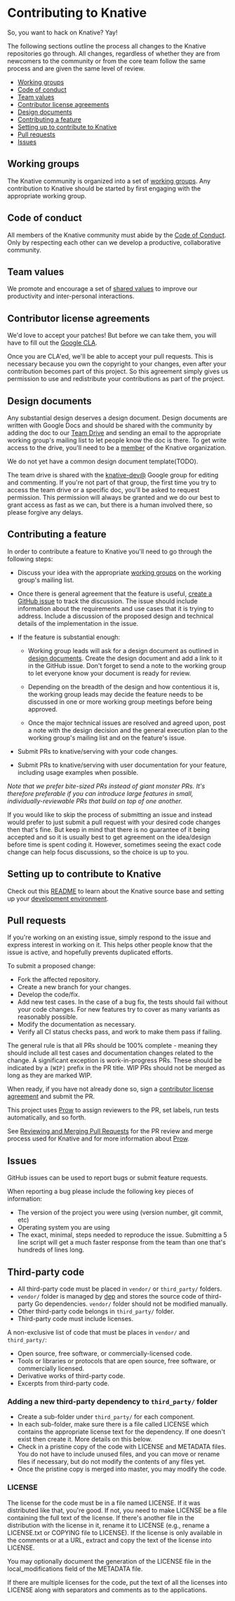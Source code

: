 # Contributing to Knative

So, you want to hack on Knative? Yay!

The following sections outline the process all changes to the Knative
repositories go through. All changes, regardless of whether they are from
newcomers to the community or from the core team follow the same process and
are given the same level of review.

*   [Working groups](#working-groups)
*   [Code of conduct](#code-of-conduct)
*   [Team values](#team-values)
*   [Contributor license agreements](#contributor-license-agreements)
*   [Design documents](#design-documents)
*   [Contributing a feature](#contributing-a-feature)
*   [Setting up to contribute to Knative](#setting-up-to-contribute-to-knative)
*   [Pull requests](#pull-requests)
*   [Issues](#issues)

## Working groups

The Knative community is organized into a set of [working
groups](WORKING-GROUPS.md). Any contribution to Knative should be started by
first engaging with the appropriate working group.

## Code of conduct

All members of the Knative community must abide by the [Code of
Conduct](CODE-OF-CONDUCT.md). Only by respecting each other can we develop a
productive, collaborative community.

## Team values

We promote and encourage a set of [shared values](VALUES.md) to improve our
productivity and inter-personal interactions.

## Contributor license agreements

We'd love to accept your patches! But before we can take them, you will have to
fill out the [Google CLA](https://cla.developers.google.com).

Once you are CLA'ed, we'll be able to accept your pull requests. This is
necessary because you own the copyright to your changes, even after your
contribution becomes part of this project. So this agreement simply gives us
permission to use and redistribute your contributions as part of the project.

## Design documents

Any substantial design deserves a design document. Design documents are
written with Google Docs and should be shared with the community by adding
the doc to our
[Team Drive](https://drive.google.com/corp/drive/folders/0APnJ_hRs30R2Uk9PVA)
and sending an email to the appropriate working group's mailing list to let
people know the doc is there. To get write access to the drive, you'll need
to be a [member](ROLES.md#member) of the Knative organization.

We do not yet have a common design document template(TODO).

The team drive is shared with the
[knative-dev@](https://groups.google.com/forum/#!forum/knative-dev) Google
group for editing and commenting. If you're not part of that group, the
first time you try to access the team drive or a specific doc, you'll be
asked to request permission. This permission will always be granted and we
do our best to grant access as fast as we can, but there is a human involved
there, so please forgive any delays.

## Contributing a feature

In order to contribute a feature to Knative you'll need to go through the
following steps:

*   Discuss your idea with the appropriate [working groups](WORKING-GROUPS.md)
    on the working group's mailing list.

*   Once there is general agreement that the feature is useful, [create a GitHub
    issue](https://github.com/knative/docs/issues/new) to track the discussion. The issue should include information about
    the requirements and use cases that it is trying to address. Include a
    discussion of the proposed design and technical details of the
    implementation in the issue.

*   If the feature is substantial enough:

    *   Working group leads will ask for a design document as outlined in
        [design documents](#design-documents). Create the design document and
        add a link to it in the GitHub issue. Don't forget to send a note to the
        working group to let everyone know your document is ready for review.

    *   Depending on the breadth of the design and how contentious it is, the
        working group leads may decide the feature needs to be discussed in one
        or more working group meetings before being approved.

    *   Once the major technical issues are resolved and agreed upon, post a
        note with the design decision and the general execution plan to the
        working group's mailing list and on the feature's issue.

*   Submit PRs to knative/serving with your code changes.

*   Submit PRs to knative/serving with user documentation for your feature,
    including usage examples when possible.
    <!-- TODO: switch to knative/serving.dev) -->

*Note that we prefer bite-sized PRs instead of giant monster PRs. It's therefore
preferable if you can introduce large features in small, individually-reviewable
PRs that build on top of one another.*

If you would like to skip the process of submitting an issue and instead would
prefer to just submit a pull request with your desired code changes then that's
fine. But keep in mind that there is no guarantee of it being accepted and so it
is usually best to get agreement on the idea/design before time is spent coding
it. However, sometimes seeing the exact code change can help focus discussions,
so the choice is up to you.

## Setting up to contribute to Knative

Check out this
[README](https://github.com/knative/serving/blob/master/README.md) to learn
about the Knative source base and setting up your [development
environment](https://github.com/knative/serving/blob/master/DEVELOPMENT.md).

## Pull requests

If you're working on an existing issue, simply respond to the issue and express
interest in working on it. This helps other people know that the issue is
active, and hopefully prevents duplicated efforts.

To submit a proposed change:

*   Fork the affected repository.
*   Create a new branch for your changes.
*   Develop the code/fix.
*   Add new test cases. In the case of a bug fix, the tests should fail without
    your code changes. For new features try to cover as many variants as
    reasonably possible.
*   Modify the documentation as necessary.
*   Verify all CI status checks pass, and work to make them pass if failing.

The general rule is that all PRs should be 100% complete - meaning they should
include all test cases and documentation changes related to the change. A
significant exception is work-in-progress PRs. These should be indicated by a
`[WIP]` prefix in the PR title. WIP PRs should not be merged as long as they are
marked WIP.

When ready, if you have not already done so, sign a [contributor license
agreement](#contributor-license-agreements) and submit the PR.

This project uses [Prow](https://github.com/kubernetes/test-infra/tree/master/prow)
to assign reviewers to the PR, set labels, run tests automatically, and so forth.

See [Reviewing and Merging Pull Requests](REVIEWING.md) for the PR review and
merge process used for Knative and for more information about [Prow](./REVIEWING.md#prow).

## Issues

GitHub issues can be used to report bugs or submit feature requests.

When reporting a bug please include the following key pieces of information:

*   The version of the project you were using (version number, git commit, etc)
*   Operating system you are using
*   The exact, minimal, steps needed to reproduce the issue. Submitting a 5 line
    script will get a much faster response from the team than one that's
    hundreds of lines long.

## Third-party code
* All third-party code must be placed in `vendor/` or `third_party/` folders.
* `vendor/` folder is managed by [dep](https://github.com/golang/dep) and stores
the source code of third-party Go dependencies. `vendor/` folder should not be 
modified manually.
* Other third-party code belongs in `third_party/` folder.
* Third-party code must include licenses.

A non-exclusive list of code that must be places in `vendor/` and `third_party/`:
* Open source, free software, or commercially-licensed code.
* Tools or libraries or protocols that are open source, free software, or commercially licensed.
* Derivative works of third-party code.
* Excerpts from third-party code.

### Adding a new third-party dependency to `third_party/` folder
* Create a sub-folder under `third_party/` for each component.
* In each sub-folder, make sure there is a file called LICENSE which contains the appropriate
 license text for the dependency. If one doesn't exist then create it. More details on this below.
* Check in a pristine copy of the code with LICENSE and METADATA files. 
 You do not have to include unused files, and you can move or rename files if necessary,
 but do not modify the contents of any files yet.
* Once the pristine copy is merged into master, you may modify the code.

### LICENSE
The license for the code must be in a file named LICENSE. If it was distributed like that,
you're good. If not, you need to make LICENSE be a file containing the full text of the license. 
If there's another file in the distribution with the license in it, rename it to LICENSE 
(e.g., rename a LICENSE.txt or COPYING file to LICENSE). If the license is only available in 
the comments or at a URL, extract and copy the text of the license into LICENSE.

You may optionally document the generation of the LICENSE file in the local_modifications 
field of the METADATA file.

If there are multiple licenses for the code, put the text of all the licenses into LICENSE 
along with separators and comments as to the applications.
